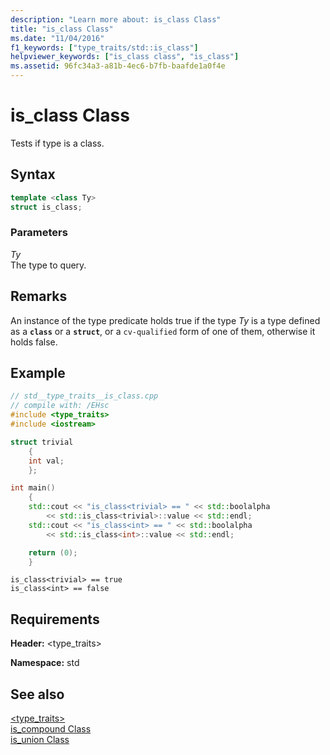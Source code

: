 ```yaml
---
description: "Learn more about: is_class Class"
title: "is_class Class"
ms.date: "11/04/2016"
f1_keywords: ["type_traits/std::is_class"]
helpviewer_keywords: ["is_class class", "is_class"]
ms.assetid: 96fc34a3-a81b-4ec6-b7fb-baafde1a0f4e
---
```

# is_class Class

Tests if type is a class.

## Syntax

```cpp
template <class Ty>
struct is_class;
```

### Parameters

*Ty*\
The type to query.

## Remarks

An instance of the type predicate holds true if the type *Ty* is a type defined as a **`class`** or a **`struct`**, or a `cv-qualified` form of one of them, otherwise it holds false.

## Example

```cpp
// std__type_traits__is_class.cpp
// compile with: /EHsc
#include <type_traits>
#include <iostream>

struct trivial
    {
    int val;
    };

int main()
    {
    std::cout << "is_class<trivial> == " << std::boolalpha
        << std::is_class<trivial>::value << std::endl;
    std::cout << "is_class<int> == " << std::boolalpha
        << std::is_class<int>::value << std::endl;

    return (0);
    }
```

```Output
is_class<trivial> == true
is_class<int> == false
```

## Requirements

**Header:** \<type_traits>

**Namespace:** std

## See also

[<type_traits>](../standard-library/type-traits.md)\
[is_compound Class](../standard-library/is-compound-class.md)\
[is_union Class](../standard-library/is-union-class.md)
